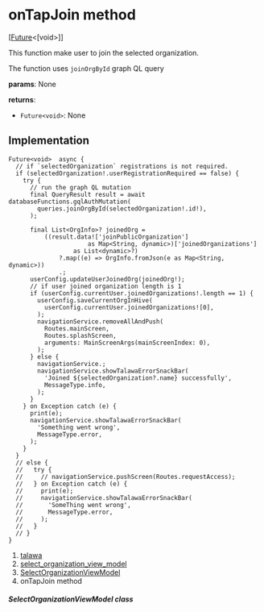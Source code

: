
<div>

# onTapJoin method

</div>


[[Future](https://api.flutter.dev/flutter/dart-core/Future-class.html)\<[void\>]]




This function make user to join the selected organization.

The function uses `joinOrgById` graph QL query

**params**: None

**returns**:

-   `Future<void>`: None



## Implementation

``` language-dart
Future<void>  async {
  // if `selectedOrganization` registrations is not required.
  if (selectedOrganization!.userRegistrationRequired == false) {
    try {
      // run the graph QL mutation
      final QueryResult result = await databaseFunctions.gqlAuthMutation(
        queries.joinOrgById(selectedOrganization!.id!),
      );

      final List<OrgInfo>? joinedOrg =
          ((result.data!['joinPublicOrganization']
                      as Map<String, dynamic>)['joinedOrganizations']
                  as List<dynamic>?)
              ?.map((e) => OrgInfo.fromJson(e as Map<String, dynamic>))
              .;
      userConfig.updateUserJoinedOrg(joinedOrg!);
      // if user joined organization length is 1
      if (userConfig.currentUser.joinedOrganizations!.length == 1) {
        userConfig.saveCurrentOrgInHive(
          userConfig.currentUser.joinedOrganizations![0],
        );
        navigationService.removeAllAndPush(
          Routes.mainScreen,
          Routes.splashScreen,
          arguments: MainScreenArgs(mainScreenIndex: 0),
        );
      } else {
        navigationService.;
        navigationService.showTalawaErrorSnackBar(
          'Joined ${selectedOrganization?.name} successfully',
          MessageType.info,
        );
      }
    } on Exception catch (e) {
      print(e);
      navigationService.showTalawaErrorSnackBar(
        'Something went wrong',
        MessageType.error,
      );
    }
  }
  // else {
  //   try {
  //     // navigationService.pushScreen(Routes.requestAccess);
  //   } on Exception catch (e) {
  //     print(e);
  //     navigationService.showTalawaErrorSnackBar(
  //       'SomeThing went wrong',
  //       MessageType.error,
  //     );
  //   }
  // }
}
```







1.  [talawa](../../index.md)
2.  [select_organization_view_model](../../view_model_pre_auth_view_models_select_organization_view_model/)
3.  [SelectOrganizationViewModel](../../view_model_pre_auth_view_models_select_organization_view_model/SelectOrganizationViewModel-class.md)
4.  onTapJoin method

##### SelectOrganizationViewModel class







